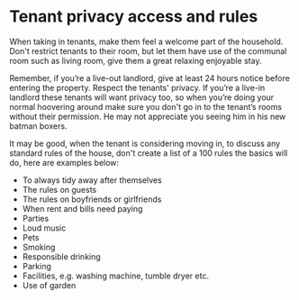 Tenant privacy access and rules
===============================
When taking in tenants, make them feel a welcome part of the household. Don't
restrict tenants to their room, but let them have use of the communal room such
as living room, give them a great relaxing enjoyable stay.

Remember, if you’re a live-out landlord, give at least 24 hours notice before
entering the property. Respect the tenants' privacy. If you’re a live-in landlord
these tenants will want privacy too, so when you’re doing your normal hoovering
around make sure you don't go in to the tenant’s rooms without their permission.
He may not appreciate you seeing him in his new batman boxers.

It may be good, when the tenant is considering moving in, to discuss any
standard rules of the house, don't create a list of a 100 rules the basics will
do, here are examples below:

* To always tidy away after themselves
* The rules on guests
* The rules on boyfriends or girlfriends
* When rent and bills need paying
* Parties
* Loud music
* Pets
* Smoking
* Responsible drinking
* Parking
* Facilities, e.g. washing machine, tumble dryer etc.
* Use of garden
